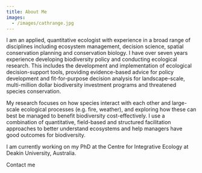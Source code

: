 ```yaml
---
title: About Me
images:
  - /images/cathrange.jpg
---
```


I am an applied, quantitative ecologist with experience in a broad range of disciplines including ecosystem management, decision science, spatial conservation planning and conservation biology. I have over seven years experience developing biodiversity policy and conducting ecological research. This includes the development and implementation of ecological decision-support tools, providing evidence-based advice for policy development and fit-for-purpose decision analysis for landscape-scale, multi-million dollar biodiversity investment programs and threatened species conservation. 

My research focuses on how species interact with each other and large-scale ecological processes (e.g. fire, weather), and exploring how these can best be managed to benefit biodiversity cost-effectively. I use a combination of quantitative, field-based and structured facilitation approaches to better understand ecosystems and help managers have good outcomes for biodiversity. 

I am currently working on my PhD at the Centre for Integrative Ecology at Deakin University, Australia. 

Contact me
